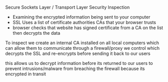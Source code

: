  Secure Sockets Layer / Transport Layer Security Inspection 
- Examining the encrypted information being sent to your computer 
- SSL Uses a list of certificate authorities CAs that your browser trusts 
- browser checks that website has signed certificate from a CA on the list then decrypts the data 


To inspect we create an internal CA installed on all local computers which can allow them to communicate through a firewall/proxy we control which decrypts the SSL and re-encrypts before sending it back to our users 

this allows us to decrypt information before its returned to our users 
to prevent intrusions/malware from breaching the firewall because its encrypted in transit

